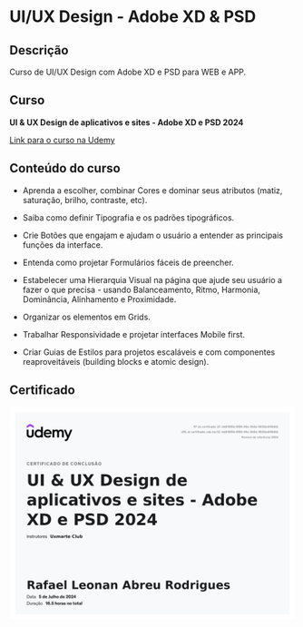 # UI/UX Design - Adobe XD & PSD

## Descrição

Curso de UI/UX Design com Adobe XD e PSD para WEB e APP.

## Curso

**UI & UX Design de aplicativos e sites - Adobe XD e PSD 2024**

[Link para o curso na Udemy](https://www.udemy.com/course/design-de-interfaces-especialista/)

## Conteúdo do curso

- Aprenda a escolher, combinar Cores e dominar seus atributos (matiz, saturação, brilho, contraste, etc).

- Saiba como definir Tipografia e os padrões tipográficos.

- Crie Botões que engajam e ajudam o usuário a entender as principais funções da interface.

- Entenda como projetar Formulários fáceis de preencher.

- Estabelecer uma Hierarquia Visual na página que ajude seu usuário a fazer o que precisa - usando Balanceamento, Ritmo, Harmonia, Dominância, Alinhamento e Proximidade.

- Organizar os elementos em Grids.

- Trabalhar Responsividade e projetar interfaces Mobile first.

- Criar Guias de Estilos para projetos escaláveis e com componentes reaproveitáveis (building blocks e atomic design).

## Certificado

<img src="certificado/UC-bb81955d-6f98-4fbc-9b5d-3602bc849d0d.jpg" alt="Certificado"/>